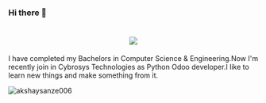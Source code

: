 ### Hi there 👋

<!--
**Whitedevil-007/Whitedevil-007** is a ✨ _special_ ✨ repository because its `README.md` (this file) appears on your GitHub profile.

Here are some ideas to get you started:

- 🔭 I’m currently working on ...
- 🌱 I’m currently learning ...
- 👯 I’m looking to collaborate on ...
- 🤔 I’m looking for help with ...
- 💬 Ask me about ...
- 📫 How to reach me: ...
- 😄 Pronouns: ...
- ⚡ Fun fact: ...
-->
<h1 align="center">
  <a href="https://git.io/typing-svg">
    <img src="https://readme-typing-svg.herokuapp.com?color=%2340A597&size=30&width=800&lines=Hi+there!+I+am+Binu+A+R;I+Would+Like+to+Learn+About+New+Technologies+&+Making+Them">
  </a>
</h1>

I have completed my Bachelors in Computer Science & Engineering.Now I'm recently join in Cybrosys Technologies as Python Odoo developer.I like to learn new things and make something from it.

<p align="left"> 
  <img src="https://komarev.com/ghpvc/?username=HoLyGhxsT&label=Views&color=blue&style=plastic" alt="akshaysanze006" />
</p>
